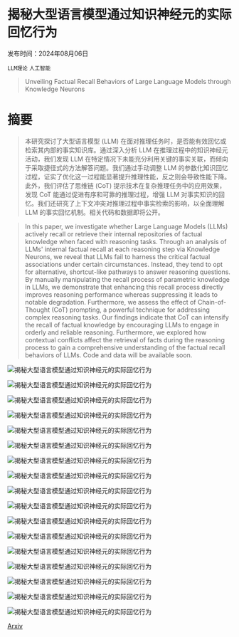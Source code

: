 # 揭秘大型语言模型通过知识神经元的实际回忆行为

发布时间：2024年08月06日

`LLM理论` `人工智能`

> Unveiling Factual Recall Behaviors of Large Language Models through Knowledge Neurons

# 摘要

> 本研究探讨了大型语言模型 (LLM) 在面对推理任务时，是否能有效回忆或检索其内部的事实知识库。通过深入分析 LLM 在推理过程中的知识神经元活动，我们发现 LLM 在特定情况下未能充分利用关键的事实关联，而倾向于采取捷径式的方法解答问题。我们通过手动调整 LLM 的参数化知识回忆过程，证实了优化这一过程能显著提升推理性能，反之则会导致性能下降。此外，我们评估了思维链 (CoT) 提示技术在复杂推理任务中的应用效果，发现 CoT 能通过促进有序和可靠的推理过程，增强 LLM 对事实知识的回忆。我们还研究了上下文冲突对推理过程中事实检索的影响，以全面理解 LLM 的事实回忆机制。相关代码和数据即将公开。

> In this paper, we investigate whether Large Language Models (LLMs) actively recall or retrieve their internal repositories of factual knowledge when faced with reasoning tasks. Through an analysis of LLMs' internal factual recall at each reasoning step via Knowledge Neurons, we reveal that LLMs fail to harness the critical factual associations under certain circumstances. Instead, they tend to opt for alternative, shortcut-like pathways to answer reasoning questions. By manually manipulating the recall process of parametric knowledge in LLMs, we demonstrate that enhancing this recall process directly improves reasoning performance whereas suppressing it leads to notable degradation. Furthermore, we assess the effect of Chain-of-Thought (CoT) prompting, a powerful technique for addressing complex reasoning tasks. Our findings indicate that CoT can intensify the recall of factual knowledge by encouraging LLMs to engage in orderly and reliable reasoning. Furthermore, we explored how contextual conflicts affect the retrieval of facts during the reasoning process to gain a comprehensive understanding of the factual recall behaviors of LLMs. Code and data will be available soon.

![揭秘大型语言模型通过知识神经元的实际回忆行为](../../../paper_images/2408.03247/1.png)

![揭秘大型语言模型通过知识神经元的实际回忆行为](../../../paper_images/2408.03247/kn_case.png)

![揭秘大型语言模型通过知识神经元的实际回忆行为](../../../paper_images/2408.03247/overall.jpg)

![揭秘大型语言模型通过知识神经元的实际回忆行为](../../../paper_images/2408.03247/mistral.png)

![揭秘大型语言模型通过知识神经元的实际回忆行为](../../../paper_images/2408.03247/pie1.png)

![揭秘大型语言模型通过知识神经元的实际回忆行为](../../../paper_images/2408.03247/pie2.png)

![揭秘大型语言模型通过知识神经元的实际回忆行为](../../../paper_images/2408.03247/pie3.png)

![揭秘大型语言模型通过知识神经元的实际回忆行为](../../../paper_images/2408.03247/c1.png)

![揭秘大型语言模型通过知识神经元的实际回忆行为](../../../paper_images/2408.03247/c2.png)

![揭秘大型语言模型通过知识神经元的实际回忆行为](../../../paper_images/2408.03247/x1.png)

![揭秘大型语言模型通过知识神经元的实际回忆行为](../../../paper_images/2408.03247/x2.png)

![揭秘大型语言模型通过知识神经元的实际回忆行为](../../../paper_images/2408.03247/llama2.png)

![揭秘大型语言模型通过知识神经元的实际回忆行为](../../../paper_images/2408.03247/llama3.png)

![揭秘大型语言模型通过知识神经元的实际回忆行为](../../../paper_images/2408.03247/appendix_mistral1.jpg)

![揭秘大型语言模型通过知识神经元的实际回忆行为](../../../paper_images/2408.03247/l2.png)

![揭秘大型语言模型通过知识神经元的实际回忆行为](../../../paper_images/2408.03247/l3.png)

![揭秘大型语言模型通过知识神经元的实际回忆行为](../../../paper_images/2408.03247/x3.png)

[Arxiv](https://arxiv.org/abs/2408.03247)